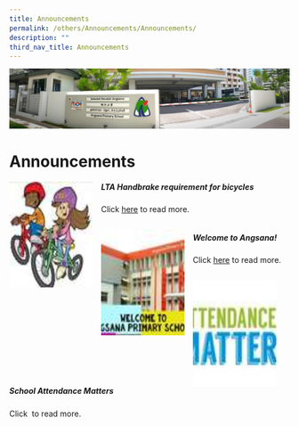 ```yaml
---
title: Announcements
permalink: /others/Announcements/Announcements/
description: ""
third_nav_title: Announcements
---
```

![](/images/About%20Us.jpg)

Announcements
=============


<img src="/images/lta.jpeg" style="width:150px;height:190px;margin-right:15px;" align = "left"> 

##### LTA Handbrake requirement for bicycles
Click [here](/others/announcements/lta-handbrake-requirement-for-bicycles/) to read more.

```

```

<img src="/images/welcome.jpeg" style="width:150px;height:190px;margin-right:15px;" align = "left">

##### Welcome to Angsana!
Click [here](/others/Announcements/Welcome-to-Angsana/) to read more.

```

```


<img src="/images/school.jpeg" style="width:150px;height:190px;margin-right:15px;" align = "left">

##### School Attendance Matters
Click  to read more.
